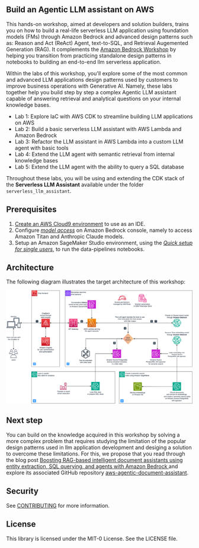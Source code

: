 ## Build an Agentic LLM assistant on AWS

This hands-on workshop, aimed at developers and solution builders, trains you on how to build a real-life serverless LLM application using foundation models (FMs) through Amazon Bedrock and advanced design patterns such as: Reason and Act (ReAct) Agent, text-to-SQL, and Retrieval Augemented Generation (RAG).
It complements the [Amazon Bedrock Workshop](https://github.com/aws-samples/amazon-bedrock-workshop) by helping you transition from practicing standalone design patterns in notebooks to building an end-to-end llm serverless application.

Within the labs of this workshop, you'll explore some of the most common and advanced LLM applications design patterns used by customers to improve business operations with Generative AI.
Namely, these labs together help you build step by step a complex Agentic LLM assistant capable of answering retrieval and analytical questions on your internal knowledge bases.

* Lab 1: Explore IaC with AWS CDK to streamline building LLM applications on AWS
* Lab 2: Build a basic serverless LLM assistant with AWS Lambda and Amazon Bedrock
* Lab 3: Refactor the LLM assistant in AWS Lambda into a custom LLM agent with basic tools
* Lab 4: Extend the LLM agent with semantic retrieval from internal knowledge bases
* Lab 5: Extend the LLM agent with the ability to query a SQL database

Throughout these labs, you will be using and extending the CDK stack of the **Serverless LLM Assistant** available under the folder `serverless_llm_assistant`.

## Prerequisites

1. [Create an AWS Cloud9 environment](https://docs.aws.amazon.com/cloud9/latest/user-guide/tutorial-create-environment.html) to use as an IDE.
2. Configure [*model access*](https://docs.aws.amazon.com/bedrock/latest/userguide/model-access.html) on Amazon Bedrock console, namely to access Amazon Titan and Anthropic Claude models.
3. Setup an Amazon SageMaker Studio environment, using the [*Quick setup for single users*](https://docs.aws.amazon.com/sagemaker/latest/dg/onboard-quick-start.html#onboard-quick-start-instructions), to run the data-pipelines notebooks.

## Architecture

The following diagram illustrates the target architecture of this workshop:

![Agentic Assistant workshop Architecture](/assets/agentic-assistant-workshop-architecture.png)

## Next step

You can build on the knowledge acquired in this workshop by solving a more complex problem that requires studying the limitation of the popular design patterns used in llm application development and desiging a solution to overcome these limitations.
For this, we propose that you read through the blog post [Boosting RAG-based intelligent document assistants using entity extraction, SQL querying, and agents with Amazon Bedrock
](https://aws.amazon.com/blogs/machine-learning/boosting-rag-based-intelligent-document-assistants-using-entity-extraction-sql-querying-and-agents-with-amazon-bedrock/) and explore its associated GitHub repository [aws-agentic-document-assistant](https://github.com/aws-samples/aws-agentic-document-assistant/).

## Security

See [CONTRIBUTING](CONTRIBUTING.md#security-issue-notifications) for more information.

## License

This library is licensed under the MIT-0 License. See the LICENSE file.
